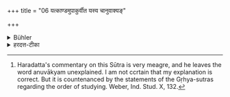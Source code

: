 +++
title = "06 यत्काण्डमुपाकुर्वीत यस्य चानुवाक्यङ्"

+++

<details><summary>Bühler</summary>

6. When he performs the ceremony for beginning of a Kāṇḍa, or when he studies the index of the Anuvākas [^4]  of a (Kāṇḍa), he shall not study that (Kāṇḍa) on that day (nor in that night).


[^4]:  Haradatta's commentary on this Sūtra is very meagre, and he leaves the word anuvākyam unexplained. I am not ccrtain that my explanation is correct. But it is countenanced by the statements of the Gṛhya-sutras regarding the order of studying. Weber, Ind. Stud. X, 132.
</details>

<details><summary>हरदत्त-टीका</summary>

## सूत्रम्
यत्काण्डमुपाकुर्वीत यस्य चानुवाक्यं कुर्वीत न तत्तदहरधीयीत ॥६॥  
### टिप्पनी
यस्मिन्नहनि यत्काण्डमुपाकृतं न तत्तदहरधीयीत । तथा श्रावण्यां पौर्णमास्यामुपाकृत्य प्रशस्तेऽहरन्तरे यस्य काण्डस्यानुवाक्यमध्येतुमारम्भं कुर्वीत न तत्तदहरधीयीत । अहरित्यहोरात्रोपलक्षणम् ॥६॥
</details>

